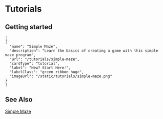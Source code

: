 # Tutorials


## Getting started

```codecard
[
{
  "name": "Simple Maze",
  "description": "Learn the basics of creating a game with this simple maze program",
  "url": "/tutorials/simple-maze",
  "cardType": "tutorial",
  "label": "New? Start Here!",
  "labelClass": "green ribbon huge",
  "imageUrl": "/static/tutorials/simple-maze.png"
}
]
```

## See Also

[Simple Maze](/tutorials/simple-maze)
